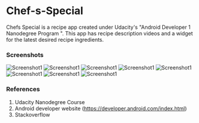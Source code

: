 # Chef-s-Special

Chefs Special is a recipe app created under Udacity's "Android Developer 1 Nanodegree Program ".
This app has recipe description videos and a widget for the latest desired recipe ingredients.

### Screenshots

![Screenshot1](screenshots/screenshot_1.png)  ![Screenshot1](screenshots/screenshot_2.png)
![Screenshot1](screenshots/screenshot_3.png)  ![Screenshot1](screenshots/screenshot_4.png)
![Screenshot1](screenshots/screenshot_5.png)  ![Screenshot1](screenshots/screenshot_6.png)
![Screenshot1](screenshots/screenshot_7.png)  ![Screenshot1](screenshots/screenshot_8.png)

### References

1. Udacity Nanodegree Course
2. Android developer website (https://developer.android.com/index.html)
3. Stackoverflow
